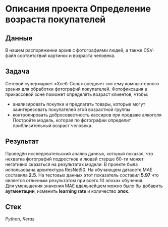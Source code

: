 # Описания проекта Определение возраста покупателей


## Данные

В нашем распоряжении архив с фотографиями людей, а также CSV-файл соответствий картинок и возраста человека.

## Задача

Сетевой супермаркет «Хлеб-Соль» внедряет систему компьютерного зрения для обработки фотографий покупателей. Фотофиксация в прикассовой зоне поможет определять возраст клиентов, чтобы:
- aнализировать покупки и предлагать товары, которые могут заинтересовать покупателей этой возрастной группы
- контролировать добросовестность кассиров при продаже алкоголя
Постройте модель, которая по фотографии определит приблизительный возраст человека.

## Результат

Проведён исследовательский анализ данных, который показал, что нехватка фотографий подростков и людей старше 60-ти может негативно сказаться на результатах модели. 
В проекте была использована архитектура ResNet50. На обучающем датасете MAE составила **2.5**. На тестовых данных этот показатель составил **5.97** что является отличным результатом при всего 10 эпохах обучения. \
Для уменьшения значения MAE вдальнейшем можно было бы добавить **аугментации**, изменить **learning rate** и количество **эпох**.

## Стек
*Python*, *Keras*